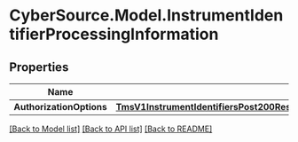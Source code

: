 # CyberSource.Model.InstrumentIdentifierProcessingInformation
## Properties

Name | Type | Description | Notes
------------ | ------------- | ------------- | -------------
**AuthorizationOptions** | [**TmsV1InstrumentIdentifiersPost200ResponseProcessingInformationAuthorizationOptions**](TmsV1InstrumentIdentifiersPost200ResponseProcessingInformationAuthorizationOptions.md) |  | [optional] 

[[Back to Model list]](../README.md#documentation-for-models) [[Back to API list]](../README.md#documentation-for-api-endpoints) [[Back to README]](../README.md)

